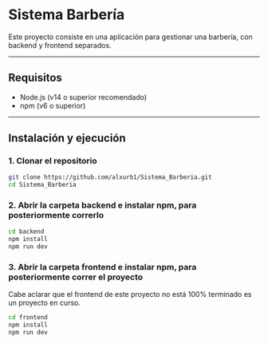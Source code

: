 # Sistema Barbería

Este proyecto consiste en una aplicación para gestionar una barbería, con backend y frontend separados.

---

## Requisitos

- Node.js (v14 o superior recomendado)
- npm (v6 o superior)

---

## Instalación y ejecución

### 1. Clonar el repositorio

```bash
git clone https://github.com/alxurb1/Sistema_Barberia.git
cd Sistema_Barberia
```
### 2. Abrir la carpeta backend e instalar npm, para posteriormente correrlo
```bash 
cd backend
npm install
npm run dev
```

### 3. Abrir la carpeta frontend e instalar npm, para posteriormente correr el proyecto
Cabe aclarar que el frontend de este proyecto no está 100% terminado es un proyecto en curso.

```bash
cd frontend
npm install
npm run dev
```

